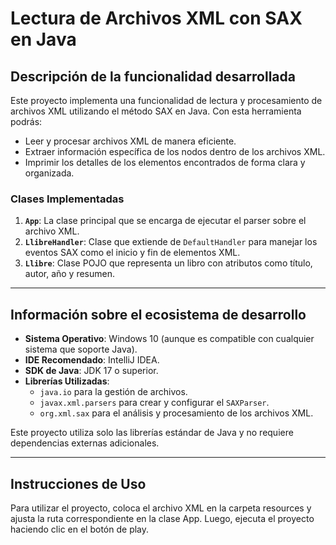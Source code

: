 # Lectura de Archivos XML con SAX en Java

## Descripción de la funcionalidad desarrollada

Este proyecto implementa una funcionalidad de lectura y procesamiento de archivos XML utilizando el método SAX  en Java. Con esta herramienta podrás:

- Leer y procesar archivos XML de manera eficiente.
- Extraer información específica de los nodos dentro de los archivos XML.
- Imprimir los detalles de los elementos encontrados de forma clara y organizada.

### Clases Implementadas

1. **`App`**: La clase principal que se encarga de ejecutar el parser sobre el archivo XML.
2. **`LlibreHandler`**: Clase que extiende de `DefaultHandler` para manejar los eventos SAX como el inicio y fin de elementos XML.
3. **`Llibre`**: Clase POJO que representa un libro con atributos como título, autor, año y resumen.

---

## Información sobre el ecosistema de desarrollo

- **Sistema Operativo**: Windows 10 (aunque es compatible con cualquier sistema que soporte Java).
- **IDE Recomendado**: IntelliJ IDEA.
- **SDK de Java**: JDK 17 o superior.
- **Librerías Utilizadas**: 
  - `java.io` para la gestión de archivos.
  - `javax.xml.parsers` para crear y configurar el `SAXParser`.
  - `org.xml.sax` para el análisis y procesamiento de los archivos XML.

Este proyecto utiliza solo las librerías estándar de Java y no requiere dependencias externas adicionales.

---

## Instrucciones de Uso
Para utilizar el proyecto, coloca el archivo XML en la carpeta resources y ajusta la ruta correspondiente en la clase App. Luego, ejecuta el proyecto  haciendo clic en el botón de play.


